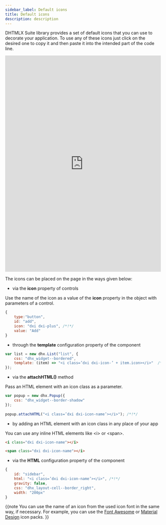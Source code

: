 ```yaml
---
sidebar_label: Default icons
title: Default icons
description: description
---          
```


DHTMLX Suite library provides a set of default icons that you can use to decorate your application. To use any of these icons just click on the desired one to copy it and then paste it into the intended part of the code line.

<iframe src="https://snippet.dhtmlx.com/6vuv448f?mode=result" frameborder="0" class="snippet_iframe" width="100%" height="700"></iframe>

The icons can be placed on the page in the ways given below:

- via the **icon** property of controls

Use the name of the icon as a value of the **icon** property in the object with parameters of a control.

~~~js
{
 	type:"button",
    id: "add",
    icon: "dxi dxi-plus", /*!*/
    value: "Add"
}
~~~

- through the **template** configuration property of the component

~~~js
var list = new dhx.List("list", {
	css: "dhx_widget--bordered",  
    template: (item) => "<i class=’dxi dxi-icon-’ + item.icon></i>"  /*!*/
}); 
~~~

- via the **attachHTML()** method

Pass an HTML element with an icon class as a parameter.

~~~js
var popup = new dhx.Popup({
	css: "dhx_widget--border-shadow"
});
 
popup.attachHTML("<i class=’dxi dxi-icon-name’></i>"); /*!*/
~~~

- by adding an HTML element with an icon class in any place of your app

You can use any inline HTML elements like &lt;i&gt; or &lt;span&gt;.

~~~html
<i class="dxi dxi-icon-name"></i>

<span class="dxi dxi-icon-name"></i>
~~~

- via the **HTML** configuration property of the component

~~~js
{
  	id: "sidebar",
  	html: "<i class=’dxi dxi-icon-name’></i>", /*!*/
  	gravity: false,
  	css: "dhx_layout-cell--border_right",
  	width: "200px"
}
~~~ 

{{note You can use the name of an icon from the used icon font in the same way, if necessary. For example, you can use the [Font Awesome](https://fontawesome.com/) or [Material Design](https://materialdesignicons.com/) icon packs.
}} 
